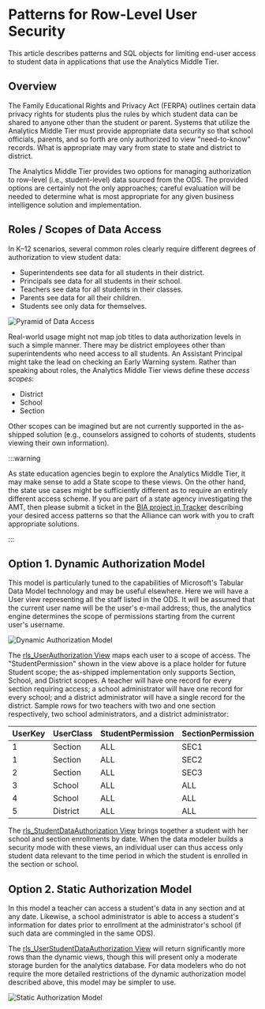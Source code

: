 # Patterns for Row-Level User Security

This article describes patterns and SQL objects for limiting end-user access to
student data in applications that use the Analytics Middle Tier.

## Overview

The Family Educational Rights and Privacy Act (FERPA) outlines certain data
privacy rights for students plus the rules by which student data can be shared
to anyone other than the student or parent. Systems that utilize the Analytics
Middle Tier must provide appropriate data security so that school officials,
parents, and so forth are only authorized to view "need-to-know" records. What
is appropriate may vary from state to state and district to district.

The Analytics Middle Tier provides two options for managing authorization to
row-level (i.e., student-level) data sourced from the ODS. The provided options
are certainly not the only approaches; careful evaluation will be needed to
determine what is most appropriate for any given business intelligence solution
and implementation.

## Roles / Scopes of Data Access

In K–12 scenarios, several common roles clearly require different degrees of
authorization to view student data:

* Superintendents see data for all students in their district.
* Principals see data for all students in their school.
* Teachers see data for all students in their classes.
* Parents see data for all their children.
* Students see only data for themselves.

![Pyramid of Data Access](https://edfidocs.blob.core.windows.net/$web/img/reference/analytics-middle-tier/image2020-2-26_16-30-37.png)

Real-world usage might not map job titles to data authorization levels in such a
simple manner. There may be district employees other than superintendents who
need access to all students. An Assistant Principal might take the lead on
checking an Early Warning system. Rather than speaking about roles, the
Analytics Middle Tier views define these _access scopes_:

* District
* School
* Section

Other scopes can be imagined but are not currently supported in the as-shipped
solution (e.g., counselors assigned to cohorts of students, students viewing
their own information).

:::warning

As state education agencies begin to explore the Analytics Middle Tier, it may
make sense to add a State scope to these views. On the other hand, the state use
cases might be sufficiently different as to require an entirely different access
scheme. If you are part of a state agency investigating the AMT, then please
submit a ticket in the [BIA project in
Tracker](https://tracker.ed-fi.org/browse/BIA) describing your desired access
patterns so that the Alliance can work with you to craft appropriate solutions.

:::

## Option 1. Dynamic Authorization Model

This model is particularly tuned to the capabilities of Microsoft's Tabular Data
Model technology and may be useful elsewhere. Here we will have a User view
representing all the staff listed in the ODS. It will be assumed that the
current user name will be the user's e-mail address; thus, the analytics engine
determines the scope of permissions starting from the current user's username.

![Dynamic Authorization Model](https://edfidocs.blob.core.windows.net/$web/img/reference/analytics-middle-tier/Dynamic%20Authorization%20Model.png)

The [rls\_UserAuthorization
View](./collections/row-level-security-collection/rls_userauthorization-view.md) maps
each user to a scope of access. The "StudentPermission" shown in the view above
is a place holder for future Student scope; the as-shipped implementation only
supports Section, School, and District scopes. A teacher will have one record
for every section requiring access; a school administrator will have one record
for every school; and a district administrator will have a single record for the
district. Sample rows for two teachers with two and one section respectively,
two school administrators, and a district administrator:

| UserKey | UserClass | StudentPermission | SectionPermission | SchoolPermission |
| --- | --- | --- | --- | --- |
| 1   | Section | ALL | SEC1 | SCH1 |
| 1   | Section | ALL | SEC2 | SCH1 |
| 2   | Section | ALL | SEC3 | SCH2 |
| 3   | School | ALL | ALL | SCH1 |
| 4   | School | ALL | ALL | SCH2 |
| 5   | District | ALL | ALL | ALL |

The [rls\_StudentDataAuthorization
View](./collections/row-level-security-collection/rls_studentdataauthorization-view.md)
brings together a student with her school and section enrollments by date. When
the data modeler builds a security mode with these views, an individual user can
thus access only student data relevant to the time period in which the student
is enrolled in the section or school.

## Option 2. Static Authorization Model

In this model a teacher can access a student's data in any section and at any
date. Likewise, a school administrator is able to access a student's information
for dates prior to enrollment at the administrator's school (if such data are
commingled in the same ODS).

The [rls\_UserStudentDataAuthorization
View](./collections/row-level-security-collection/rls_userstudentdataauthorization-view.md) will
return significantly more rows than the dynamic views, though this will present
only a moderate storage burden for the analytics database. For data modelers who
do not require the more detailed restrictions of the dynamic authorization model
described above, this model may be simpler to use.

![Static Authorization Model](https://edfidocs.blob.core.windows.net/$web/img/reference/analytics-middle-tier/Static%20Authorization%20Model.png)
